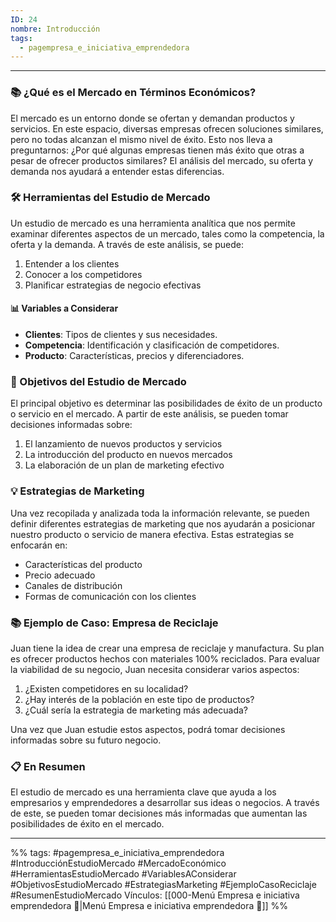 ```yaml
---
ID: 24
nombre: Introducción
tags:
  - pagempresa_e_iniciativa_emprendedora
---
```

___
### 📚 ¿Qué es el Mercado en Términos Económicos?
El mercado es un entorno donde se ofertan y demandan productos y servicios. En este espacio, diversas empresas ofrecen soluciones similares, pero no todas alcanzan el mismo nivel de éxito. Esto nos lleva a preguntarnos: ¿Por qué algunas empresas tienen más éxito que otras a pesar de ofrecer productos similares? El análisis del mercado, su oferta y demanda nos ayudará a entender estas diferencias.

### 🛠 Herramientas del Estudio de Mercado
Un estudio de mercado es una herramienta analítica que nos permite examinar diferentes aspectos de un mercado, tales como la competencia, la oferta y la demanda. A través de este análisis, se puede:

1. Entender a los clientes
2. Conocer a los competidores
3. Planificar estrategias de negocio efectivas

#### 📊 Variables a Considerar

* **Clientes**: Tipos de clientes y sus necesidades.
* **Competencia**: Identificación y clasificación de competidores.
* **Producto**: Características, precios y diferenciadores.
  
### 🎯 Objetivos del Estudio de Mercado
El principal objetivo es determinar las posibilidades de éxito de un producto o servicio en el mercado. A partir de este análisis, se pueden tomar decisiones informadas sobre:

1. El lanzamiento de nuevos productos y servicios
2. La introducción del producto en nuevos mercados
3. La elaboración de un plan de marketing efectivo

### 💡 Estrategias de Marketing
Una vez recopilada y analizada toda la información relevante, se pueden definir diferentes estrategias de marketing que nos ayudarán a posicionar nuestro producto o servicio de manera efectiva. Estas estrategias se enfocarán en:

* Características del producto
* Precio adecuado
* Canales de distribución
* Formas de comunicación con los clientes

### 📚 Ejemplo de Caso: Empresa de Reciclaje
Juan tiene la idea de crear una empresa de reciclaje y manufactura. Su plan es ofrecer productos hechos con materiales 100% reciclados. Para evaluar la viabilidad de su negocio, Juan necesita considerar varios aspectos:

1. ¿Existen competidores en su localidad?
2. ¿Hay interés de la población en este tipo de productos?
3. ¿Cuál sería la estrategia de marketing más adecuada?

Una vez que Juan estudie estos aspectos, podrá tomar decisiones informadas sobre su futuro negocio.

### 📋 En Resumen
El estudio de mercado es una herramienta clave que ayuda a los empresarios y emprendedores a desarrollar sus ideas o negocios. A través de este, se pueden tomar decisiones más informadas que aumentan las posibilidades de éxito en el mercado.

____

%%
tags:  #pagempresa_e_iniciativa_emprendedora #IntroducciónEstudioMercado #MercadoEconómico #HerramientasEstudioMercado #VariablesAConsiderar #ObjetivosEstudioMercado #EstrategiasMarketing #EjemploCasoReciclaje #ResumenEstudioMercado
Vínculos:  [[000-Menú Empresa e iniciativa emprendedora 📃|Menú Empresa e iniciativa emprendedora 📃]]
%%